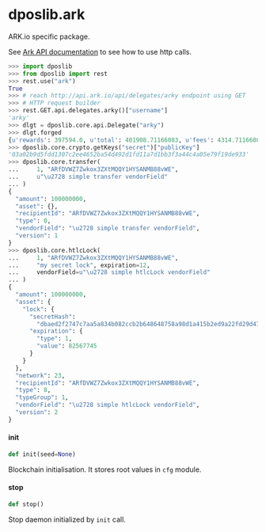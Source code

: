 <a id="dposlib.ark"></a>

# dposlib.ark

ARK.io specific package.

See [Ark API documentation](
    https://api.ark.dev/public-rest-api/getting-started
) to see how to use http calls.

```python
>>> import dposlib
>>> from dposlib import rest
>>> rest.use("ark")
True
>>> # reach http://api.ark.io/api/delegates/arky endpoint using GET
>>> # HTTP request builder
>>> rest.GET.api.delegates.arky()["username"]
'arky'
>>> dlgt = dposlib.core.api.Delegate("arky")
>>> dlgt.forged
{u'rewards': 397594.0, u'total': 401908.71166083, u'fees': 4314.71166083}
>>> dposlib.core.crypto.getKeys("secret")["publicKey"]
'03a02b9d5fdd1307c2ee4652ba54d492d1fd11a7d1bb3f3a44c4a05e79f19de933'
>>> dposlib.core.transfer(
...     1, "ARfDVWZ7Zwkox3ZXtMQQY1HYSANMB88vWE",
...     u"\u2728 simple transfer vendorField"
... )
{
  "amount": 100000000,
  "asset": {},
  "recipientId": "ARfDVWZ7Zwkox3ZXtMQQY1HYSANMB88vWE",
  "type": 0,
  "vendorField": "\u2728 simple transfer vendorField",
  "version": 1
}
>>> dposlib.core.htlcLock(
...     1, "ARfDVWZ7Zwkox3ZXtMQQY1HYSANMB88vWE",
...     "my secret lock", expiration=12,
...     vendorField=u"\u2728 simple htlcLock vendorField"
... )
{
  "amount": 100000000,
  "asset": {
    "lock": {
      "secretHash":
        "dbaed2f2747c7aa5a834b082ccb2b648648758a98d1a415b2ed9a22fd29d47cb",
      "expiration": {
        "type": 1,
        "value": 82567745
      }
    }
  },
  "network": 23,
  "recipientId": "ARfDVWZ7Zwkox3ZXtMQQY1HYSANMB88vWE",
  "type": 8,
  "typeGroup": 1,
  "vendorField": "\u2728 simple htlcLock vendorField",
  "version": 2
}
```

<a id="dposlib.ark.init"></a>

#### init

```python
def init(seed=None)
```

Blockchain initialisation. It stores root values in `cfg` module.

<a id="dposlib.ark.stop"></a>

#### stop

```python
def stop()
```

Stop daemon initialized by `init` call.

